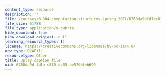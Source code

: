 ```yaml
---
content_type: resource
description: ''
file: /courses/6-004-computation-structures-spring-2017/6760da9dfd1bc810ac55ae57047eb699_q38KAGAKORk.srt
file_size: 61788
file_type: application/x-subrip
hide_download: true
hide_download_original: null
learning_resource_types: []
license: https://creativecommons.org/licenses/by-nc-sa/4.0/
ocw_type: OCWFile
resourcetype: Other
title: 3play caption file
uid: 6760da9d-fd1b-c810-ac55-ae57047eb699
---
```

